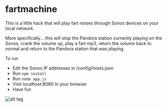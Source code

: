 # fartmachine

This is a little hack that will play fart noises through Sonos devices on your local network. 

More specifically... this will stop the Pandora station currently playing on the Sonos, crank the volume up, play a fart mp3, return the volume back to normal and return to the Pandora station that was playing.

To run
* Edit the Sonos IP addresses in /config/hosts.json
* Run `npm install`
* Run `node app.js`
* Visit localhost:8080 in your browser
* Have fun

![alt tag](https://raw.github.com/abv/fartmachine/master/screenshot.png)